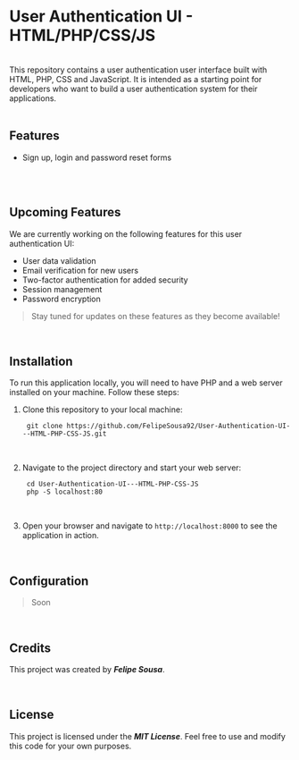 # User Authentication UI - HTML/PHP/CSS/JS
<br/>
This repository contains a user authentication user interface built with HTML, PHP, CSS and JavaScript. It is intended as a starting point for developers who want to build a user authentication system for their applications.
<br/>
<br/>

## Features

* Sign up, login and password reset forms
<br/>
<br/>

## Upcoming Features
We are currently working on the following features for this user authentication UI:

* User data validation
* Email verification for new users
* Two-factor authentication for added security
* Session management
* Password encryption

> Stay tuned for updates on these features as they become available!

<br/>

## Installation
To run this application locally, you will need to have PHP and a web server installed on your machine. Follow these steps:

1. Clone this repository to your local machine:

        git clone https://github.com/FelipeSousa92/User-Authentication-UI---HTML-PHP-CSS-JS.git

<br/>

2. Navigate to the project directory and start your web server:

        cd User-Authentication-UI---HTML-PHP-CSS-JS
        php -S localhost:80

<br/>

3. Open your browser and navigate to `http://localhost:8000` to see the application in action.

<br/>


## Configuration

> Soon

<br/>

## Credits

This project was created by ***Felipe Sousa***.

<br/>

## License

This project is licensed under the ***MIT License***. Feel free to use and modify this code for your own purposes.